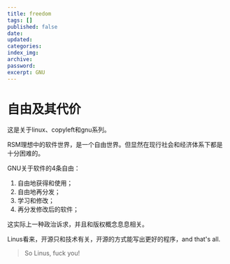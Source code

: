 ```yaml
---
title: freedom
tags: []
published: false
date:
updated:
categories:
index_img:
archive:
password:
excerpt: GNU
---
```

# 自由及其代价
这是关于linux、copyleft和gnu系列。

RSM理想中的软件世界，是一个自由世界。但显然在现行社会和经济体系下都是十分困难的。

GNU关于软件的4条自由：
1. 自由地获得和使用；
2. 自由地再分发；
3. 学习和修改；
4. 再分发修改后的软件；

这实际上一种政治诉求，并且和版权概念息息相关。

Linus看来，开源只和技术有关，开源的方式能写出更好的程序，and that's all.
> So Linus, fuck you!